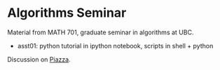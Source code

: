 Algorithms Seminar
==================

Material from MATH 701, graduate seminar in algorithms at UBC.  

* asst01: python tutorial in ipython notebook, scripts in shell + python


Discussion on [Piazza](https://piazza.com/class/hq4le9nt4215t0).

